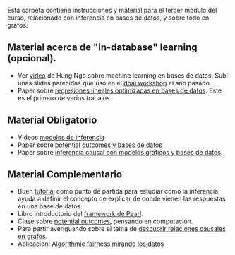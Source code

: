 Esta carpeta contiene instrucciones y material para el tercer módulo del curso, relacionado con inferencia en bases de datos, y sobre todo en grafos. 

## Material acerca de "in-database" learning (opcional). 
- Ver [video](https://www.youtube.com/watch?v=5Wd94n2WLks) de Hung Ngo sobre machine learning en bases de datos. Subí unas slides parecidas que usó en el [dbai workshop](https://dbai2019.imfd.cl/#agenda) el año pasado. 
- Paper sobre [regresiones lineales optimizadas en bases de datos](https://ora.ox.ac.uk/objects/uuid:c9a934ce-9516-4751-87d4-857cdac36284/download_file?file_format=pdf&safe_filename=ora-version.pdf&type_of_work=Conference+item). Este es el primero de varios trabajos. 

## Material Obligatorio 
- Videos [modelos de inferencia](https://www.youtube.com/playlist?list=PLeLV_ztnnBShgxeOBKlt3pOumUBwItX5v)
- Paper sobre [potential outcomes y bases de datos](https://arxiv.org/pdf/1609.03540.pdf)
- Paper sobre [inferencia causal con modelos gráficos y bases de datos](https://linqs.soe.ucsc.edu/sites/default/files/papers/salami-sigmod20.pdf). 

## Material Complementario
- Buen [tutorial](https://homes.cs.washington.edu/~suciu/Tutorial-Full.pdf) como punto de partida para estudiar como la inferencia ayuda a definir el concepto de explicar de donde vienen las respuestas en una base de datos. 
- Libro introductorio del [framework de Pearl](http://bayes.cs.ucla.edu/PRIMER/). 
- Clase sobre [potential outcomes](https://www2.cs.duke.edu/courses/fall15/compsci590.6/Lectures/Lecture-17.pdf), pensando en computación. 
- Para partir averiguando sobre el tema de [descubrir relaciones causales en grafos](http://ceur-ws.org/Vol-2465/semex_paper4.pdf).
- Aplicacion: [Algorithmic fairness mirando los datos](https://arxiv.org/pdf/1908.07924.pdf)
